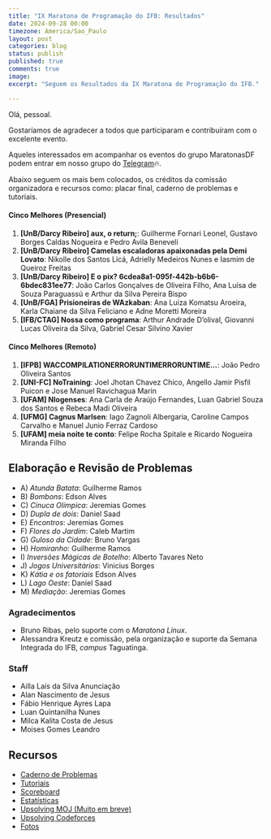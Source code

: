 ```yaml
---
title: "IX Maratona de Programação do IFB: Resultados"
date: 2024-09-28 00:00
timezone: America/Sao_Paulo
layout: post
categories: blog
status: publish
published: true
comments: true
image:
excerpt: "Seguem os Resultados da IX Maratona de Programação do IFB."

---
```


Olá, pessoal.

Gostaríamos de agradecer a todos que participaram e contribuíram com o excelente evento.

Aqueles interessados em acompanhar os eventos do grupo MaratonasDF podem entrar em nosso grupo do [Telegram](https://t.me/maratonasdf)🔥.

Abaixo seguem os mais bem colocados, os créditos da comissão organizadora e recursos como: placar final, caderno de problemas e tutoriais.

#### Cinco Melhores (Presencial)

1. **[UnB/Darcy Ribeiro] aux, o return;**: Guilherme Fornari Leonel, Gustavo Borges Caldas Nogueira e Pedro Avila Beneveli
2. **[UnB/Darcy Ribeiro] Camelas escaladoras apaixonadas pela Demi Lovato**: Nikolle dos Santos Licá, Adrielly Medeiros Nunes e Iasmim de Queiroz Freitas 
3. **[UnB/Darcy Ribeiro] E o pix? 6cdea8a1-095f-442b-b6b6-6bdec831ee77**: João Carlos Gonçalves de Oliveira Filho, Ana Luísa de Souza Paraguassú e Arthur da Silva Pereira Bispo
4. **[UnB/FGA] Prisioneiras de WAzkaban**: Ana Luiza Komatsu Aroeira, Karla Chaiane da Silva Feliciano e Adne Moretti Moreira
5. **[IFB/CTAG] Nossa como programa**: Arthur Andrade D’olival, Giovanni Lucas Oliveira da Silva, Gabriel Cesar Silvino Xavier


#### Cinco Melhores (Remoto)

1. **[IFPB] WACCOMPILATIONERRORUNTIMERRORUNTIME...**: João Pedro Oliveira Santos
2. **[UNI-FC] NoTraining**: Joel Jhotan Chavez Chico, Angello Jamir Pisfil Puicon e Jose Manuel Ravichagua Marin
3. **[UFAM] Nlogenses**: Ana Carla de Araújo Fernandes, Luan Gabriel Souza dos Santos e Rebeca Madi Oliveira
4. **[UFMG] Cagnus Marlsen**: Iago Zagnoli Albergaria, Caroline Campos Carvalho e Manuel Junio Ferraz Cardoso
5. **[UFAM] meia noite te conto**: Felipe Rocha Spitale e Ricardo Nogueira Miranda Filho

## Elaboração e Revisão de Problemas

- A) *Atunda Batata*: Guilherme Ramos
- B) *Bombons*: Edson Alves
- C) *Cinuca Olímpica*: Jeremias Gomes
- D) *Dupla de dois*: Daniel Saad
- E) *Encontros*: Jeremias Gomes
- F) *Flores do Jardim*: Caleb Martim
- G) *Guloso da Cidade*: Bruno Vargas
- H) *Homiranho*: Guilherme Ramos
- I) *Inversões Mágicas de Botelho*: Alberto Tavares Neto
- J) *Jogos Universitários*: Vinicius Borges
- K) *Kátia e os fatoriais* Edson Alves
- L) *Lago Oeste*: Daniel Saad
- M) *Mediação*: Jeremias Gomes

### Agradecimentos

- Bruno Ribas, pelo suporte com o *Maratona Linux*.
- Alessandra Kreutz e comissão, pela organização e suporte da Semana Integrada do IFB, *campus* Taguatinga.

### Staff

- Ailla Laís da Silva Anunciação
- Alan Nascimento de Jesus
- Fábio Henrique Ayres Lapa
- Luan Quintanilha Nunes
- Milca Kalita Costa de Jesus
- Moises Gomes Leandro

## Recursos

- [Caderno de Problemas]({{site.url}}/assets/9-mdp-ifb/caderno-9-mdp-ifb.pdf)
- [Tutoriais]({{site.url}}/assets/9-mdp-ifb/tutoriais.pdf)
- [Scoreboard]({{site.url}}/assets/9-mdp-ifb/scoreboard.html)
- [Estatísticas]({{site.url}}/assets/9-mdp-ifb/estatisticas.html)
- [Upsolving MOJ (Muito em breve)](https://moj.naquadah.com.br/cgi-bin/index.sh)
- [Upsolving Codeforces](https://codeforces.com/group/btcK4I5D5f/contest/553853)
- [Fotos](https://drive.google.com/drive/folders/1aqJK25dqzMjEDQdQbgvwT_PiemMSxuuG?usp=sharing)